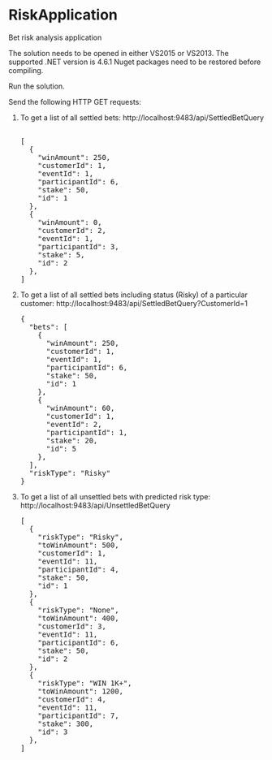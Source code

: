 # RiskApplication
Bet risk analysis application

The solution needs to be opened in either VS2015 or VS2013. 
The supported .NET version is 4.6.1
Nuget packages need to be restored before compiling. 

Run the solution.

Send the following HTTP GET requests:
<ol>
<li>To get a list of all settled bets: http://localhost:9483/api/SettledBetQuery <br/>
<pre> 
[
  {
    "winAmount": 250,
    "customerId": 1,
    "eventId": 1,
    "participantId": 6,
    "stake": 50,
    "id": 1
  },
  {
    "winAmount": 0,
    "customerId": 2,
    "eventId": 1,
    "participantId": 3,
    "stake": 5,
    "id": 2
  },
]
</pre>
</li>
<li>To get a list of all settled bets including status (Risky) of a particular customer: http://localhost:9483/api/SettledBetQuery?CustomerId=1 
<pre>
{
  "bets": [
    {
      "winAmount": 250,
      "customerId": 1,
      "eventId": 1,
      "participantId": 6,
      "stake": 50,
      "id": 1
    },
    {
      "winAmount": 60,
      "customerId": 1,
      "eventId": 2,
      "participantId": 1,
      "stake": 20,
      "id": 5
    },
  ],
  "riskType": "Risky"
}
</pre>
</li>
<li>To get a list of all unsettled bets with predicted risk type: http://localhost:9483/api/UnsettledBetQuery
<pre>
[
  {
    "riskType": "Risky",
    "toWinAmount": 500,
    "customerId": 1,
    "eventId": 11,
    "participantId": 4,
    "stake": 50,
    "id": 1
  },
  {
    "riskType": "None",
    "toWinAmount": 400,
    "customerId": 3,
    "eventId": 11,
    "participantId": 6,
    "stake": 50,
    "id": 2
  },
  {
    "riskType": "WIN 1K+",
    "toWinAmount": 1200,
    "customerId": 4,
    "eventId": 11,
    "participantId": 7,
    "stake": 300,
    "id": 3
  },  
]
</pre>
</li>
</ol>
